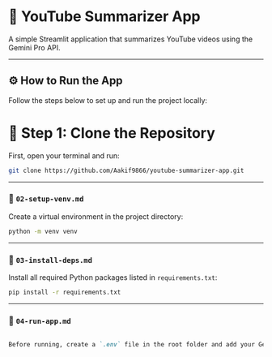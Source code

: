 # 🎥 YouTube Summarizer App

A simple Streamlit application that summarizes YouTube videos using the Gemini Pro API.

---

## ⚙️ How to Run the App

Follow the steps below to set up and run the project locally:

# 🧬 Step 1: Clone the Repository

First, open your terminal and run:

```bash
git clone https://github.com/Aakif9866/youtube-summarizer-app.git

```
---

### 📄 `02-setup-venv.md`



Create a virtual environment in the project directory:

```bash
python -m venv venv

```


---

### 📄 `03-install-deps.md`



Install all required Python packages listed in `requirements.txt`:

```bash
pip install -r requirements.txt
```
---

### 📄 `04-run-app.md`

```markdown

Before running, create a `.env` file in the root folder and add your Gemini API key:
```





